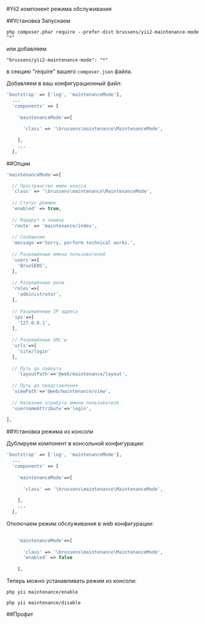 #Yii2 компонент режима обслуживания

##Установка
Запускаем
```
php composer.phar require --prefer-dist brussens/yii2-maintenance-mode "*"
```

или добавляем

```
"brussens/yii2-maintenance-mode": "*"
```

в секцию "require" вашего `composer.json` файла.

Добавляем в ваш конфигурационный файл:
```php
'bootstrap' => ['log', 'maintenanceMode'],
  ...
  'components' => [
  
    'maintenanceMode'=>[
    
      'class' => '\brussens\maintenance\MaintenanceMode',
      
    ],
    ...
  ],
```
##Опции
```php
'maintenanceMode'=>[

  // Пространство имён класса
  'class' => '\brussens\maintenance\MaintenanceMode',
  
  // Статус режима
  'enabled' => true,
  
  // Маршрут к экшену
  'route' => 'maintenance/index',
  
  // Сообщение
  'message'=>'Sorry, perform technical works.',
  
  // Разрешённые имена пользователей
  'users'=>[
    'BrusSENS',
  ],
  
  // Разрешённые роли
  'roles'=>[
    'administrator',
  ],
  
  // Разрешённые IP адреса
  'ips'=>[
    '127.0.0.1',
  ],
  
  // Разрешённые URL'ы
  'urls'=>[
    'site/login'
  ],
  
  // Путь до лайаута
    'layoutPath'=>'@web/maintenance/layout',
    
  // Путь до представления
  'viewPath'=>'@web/maintenance/view',
  
  // Название атрибута имени пользователя
  'usernameAttribute'=>'login',
  
],
```

##Установка режима из консоли

Дублируем компонент в консольной конфигурации:
```php
'bootstrap' => ['log', 'maintenanceMode'],
  ...
  'components' => [
  
    'maintenanceMode'=>[
    
      'class' => '\brussens\maintenance\MaintenanceMode',
      
    ],
    ...
  ],
```
Отключаем режим обслуживания в web конфигурации:
```php
  
    'maintenanceMode'=>[
    
      'class' => '\brussens\maintenance\MaintenanceMode',
      'enabled' => false
      
    ],

```
Теперь можно устанавливать режим из консоли:
```
php yii maintenance/enable
```
```
php yii maintenance/disable
```

##Профит
